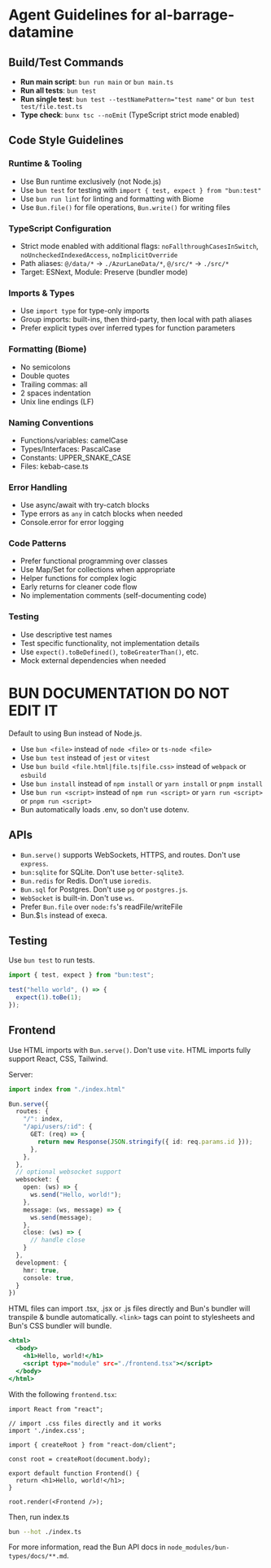 # Agent Guidelines for al-barrage-datamine

## Build/Test Commands
- **Run main script**: `bun run main` or `bun main.ts`
- **Run all tests**: `bun test`
- **Run single test**: `bun test --testNamePattern="test name"` or `bun test test/file.test.ts`
- **Type check**: `bunx tsc --noEmit` (TypeScript strict mode enabled)

## Code Style Guidelines

### Runtime & Tooling
- Use Bun runtime exclusively (not Node.js)
- Use `bun test` for testing with `import { test, expect } from "bun:test"`
- Use `bun run lint` for linting and formatting with Biome
- Use `Bun.file()` for file operations, `Bun.write()` for writing files

### TypeScript Configuration
- Strict mode enabled with additional flags: `noFallthroughCasesInSwitch`, `noUncheckedIndexedAccess`, `noImplicitOverride`
- Path aliases: `@/data/*` → `./AzurLaneData/*`, `@/src/*` → `./src/*`
- Target: ESNext, Module: Preserve (bundler mode)

### Imports & Types
- Use `import type` for type-only imports
- Group imports: built-ins, then third-party, then local with path aliases
- Prefer explicit types over inferred types for function parameters

### Formatting (Biome)
- No semicolons
- Double quotes
- Trailing commas: all
- 2 spaces indentation
- Unix line endings (LF)

### Naming Conventions
- Functions/variables: camelCase
- Types/Interfaces: PascalCase
- Constants: UPPER_SNAKE_CASE
- Files: kebab-case.ts

### Error Handling
- Use async/await with try-catch blocks
- Type errors as `any` in catch blocks when needed
- Console.error for error logging

### Code Patterns
- Prefer functional programming over classes
- Use Map/Set for collections when appropriate
- Helper functions for complex logic
- Early returns for cleaner code flow
- No implementation comments (self-documenting code)

### Testing
- Use descriptive test names
- Test specific functionality, not implementation details
- Use `expect().toBeDefined()`, `toBeGreaterThan()`, etc.
- Mock external dependencies when needed

# BUN DOCUMENTATION DO NOT EDIT IT

Default to using Bun instead of Node.js.

- Use `bun <file>` instead of `node <file>` or `ts-node <file>`
- Use `bun test` instead of `jest` or `vitest`
- Use `bun build <file.html|file.ts|file.css>` instead of `webpack` or `esbuild`
- Use `bun install` instead of `npm install` or `yarn install` or `pnpm install`
- Use `bun run <script>` instead of `npm run <script>` or `yarn run <script>` or `pnpm run <script>`
- Bun automatically loads .env, so don't use dotenv.

## APIs

- `Bun.serve()` supports WebSockets, HTTPS, and routes. Don't use `express`.
- `bun:sqlite` for SQLite. Don't use `better-sqlite3`.
- `Bun.redis` for Redis. Don't use `ioredis`.
- `Bun.sql` for Postgres. Don't use `pg` or `postgres.js`.
- `WebSocket` is built-in. Don't use `ws`.
- Prefer `Bun.file` over `node:fs`'s readFile/writeFile
- Bun.$`ls` instead of execa.

## Testing

Use `bun test` to run tests.

```ts#index.test.ts
import { test, expect } from "bun:test";

test("hello world", () => {
  expect(1).toBe(1);
});
```

## Frontend

Use HTML imports with `Bun.serve()`. Don't use `vite`. HTML imports fully support React, CSS, Tailwind.

Server:

```ts#index.ts
import index from "./index.html"

Bun.serve({
  routes: {
    "/": index,
    "/api/users/:id": {
      GET: (req) => {
        return new Response(JSON.stringify({ id: req.params.id }));
      },
    },
  },
  // optional websocket support
  websocket: {
    open: (ws) => {
      ws.send("Hello, world!");
    },
    message: (ws, message) => {
      ws.send(message);
    },
    close: (ws) => {
      // handle close
    }
  },
  development: {
    hmr: true,
    console: true,
  }
})
```

HTML files can import .tsx, .jsx or .js files directly and Bun's bundler will transpile & bundle automatically. `<link>` tags can point to stylesheets and Bun's CSS bundler will bundle.

```html#index.html
<html>
  <body>
    <h1>Hello, world!</h1>
    <script type="module" src="./frontend.tsx"></script>
  </body>
</html>
```

With the following `frontend.tsx`:

```tsx#frontend.tsx
import React from "react";

// import .css files directly and it works
import './index.css';

import { createRoot } from "react-dom/client";

const root = createRoot(document.body);

export default function Frontend() {
  return <h1>Hello, world!</h1>;
}

root.render(<Frontend />);
```

Then, run index.ts

```sh
bun --hot ./index.ts
```

For more information, read the Bun API docs in `node_modules/bun-types/docs/**.md`.
